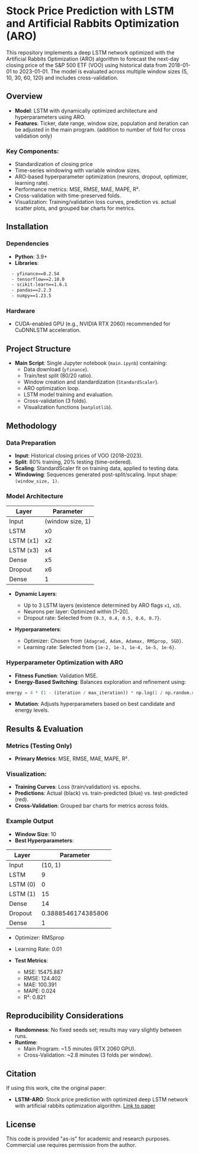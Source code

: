# Stock Price Prediction with LSTM and Artificial Rabbits Optimization (ARO)

This repository implements a deep LSTM network optimized with the Artificial Rabbits Optimization (ARO) algorithm to forecast the next-day closing price of the S&P 500 ETF (VOO) using historical data from 2018-01-01 to 2023-01-01. The model is evaluated across multiple window sizes (5, 10, 30, 60, 120) and includes cross-validation.

## Overview
- **Model**: LSTM with dynamically optimized architecture and hyperparameters using ARO.
- **Features**: Ticker, date range, window size, population and iteration can be adjusted in the main program. (addition to number of fold for cross validation only)

### Key Components:
- Standardization of closing price
- Time-series windowing with variable window sizes.
- ARO-based hyperparameter optimization (neurons, dropout, optimizer, learning rate).
- Performance metrics: MSE, RMSE, MAE, MAPE, R².
- Cross-validation with time-preserved folds.
- Visualization: Training/validation loss curves, prediction vs. actual scatter plots, and grouped bar charts for metrics.

## Installation

### Dependencies
- **Python**: 3.9+
- **Libraries**:
```bash
  - yfinance==0.2.54
  - tensorflow==2.10.0
  - scikit-learn==1.6.1
  - pandas==2.2.3
  - numpy==1.23.5
```

### Hardware
- CUDA-enabled GPU (e.g., NVIDIA RTX 2060) recommended for CuDNNLSTM acceleration.

## Project Structure

- **Main Script**: Single Jupyter notebook (`main.ipynb`) containing:
  - Data download (`yfinance`).
  - Train/test split (80/20 ratio).
  - Window creation and standardization (`StandardScaler`).
  - ARO optimization loop.
  - LSTM model training and evaluation.
  - Cross-validation (3 folds).
  - Visualization functions (`matplotlib`).

## Methodology

### Data Preparation
- **Input**: Historical closing prices of VOO (2018–2023).
- **Split**: 80% training, 20% testing (time-ordered).
- **Scaling**: StandardScaler fit on training data, applied to testing data.
- **Windowing**: Sequences generated post-split/scaling. Input shape: `(window_size, 1)`.

### Model Architecture
| Layer       | Parameter        |
|-------------|------------------|
| Input       | (window size, 1) |
| LSTM        |               x0 |
| LSTM (x1)   |               x2 |
| LSTM (x3)   |               x4 |
| Dense       |               x5 |
| Dropout     |               x6 |
| Dense       |               1  |

- **Dynamic Layers**:
  - Up to 3 LSTM layers (existence determined by ARO flags `x1`, `x3`).
  - Neurons per layer: Optimized within [1–20].
  - Dropout rate: Selected from `{0.3, 0.4, 0.5, 0.6, 0.7}`.

- **Hyperparameters**:
  - Optimizer: Chosen from `{Adagrad, Adam, Adamax, RMSprop, SGD}`.
  - Learning rate: Selected from `{1e-2, 1e-3, 1e-4, 1e-5, 1e-6}`.

### Hyperparameter Optimization with ARO
- **Fitness Function**: Validation MSE.
- **Energy-Based Switching**: Balances exploration and refinement using:
```python
energy = 4 * (1 - (iteration / max_iteration)) * np.log(1 / np.random.rand())
```
  - **Mutation**: Adjusts hyperparameters based on best candidate and energy levels.

## Results & Evaluation

### Metrics (Testing Only)
- **Primary Metrics**: MSE, RMSE, MAE, MAPE, R².

### Visualization:
- **Training Curves**: Loss (train/validation) vs. epochs.
- **Predictions**: Actual (black) vs. train-predicted (blue) vs. test-predicted (red).
- **Cross-Validation**: Grouped bar charts for metrics across folds.

### Example Output
- **Window Size**: 10
- **Best Hyperparameters**:

| Layer       | Parameter          |
|-------------|--------------------|
| Input       |            (10, 1) |
| LSTM        |                  9 |
| LSTM (0)    |                  0 |
| LSTM (1)    |                 15 |
| Dense       |                 14 |
| Dropout     | 0.3888546174385806 |
| Dense       |                  1 |
  - Optimizer: RMSprop
  - Learning Rate: 0.01

- **Test Metrics**:
  - MSE: 15475.887
  - RMSE: 124.402
  - MAE: 100.391
  - MAPE: 0.024
  - R²: 0.821

## Reproducibility Considerations
- **Randomness**: No fixed seeds set; results may vary slightly between runs.
- **Runtime**:
  - Main Program: ~1.5 minutes (RTX 2060 GPU).
  - Cross-Validation: ~2.8 minutes (3 folds per window).

## Citation
If using this work, cite the original paper:

- **LSTM-ARO**: Stock price prediction with optimized deep LSTM network with artificial rabbits optimization algorithm. [Link to paper](https://www.sciencedirect.com/science/article/pii/S0957417423008485)

## License
This code is provided "as-is" for academic and research purposes. Commercial use requires permission from the author.



